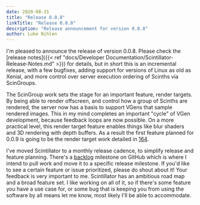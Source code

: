 ```yaml
---
date: 2020-08-31
title: "Release 0.0.8"
linkTitle: "Release 0.0.8"
description: "Release announcement for version 0.0.8"
author: Luke Nihlen
---
```


I'm pleased to announce the release of version 0.0.8. Please check the
[release notes]({{< ref "docs/Developer Documentation/Scintillator-Release-Notes.md" >}}) for details, but in short this
is an incremental release, with a few bugfixes, adding support for versions of Linux as old as Xenial, and more control
over server execution ordering of Scinths via ScinGroups.

The ScinGroup work sets the stage for an important feature, render targets. By being able to render offscreen, and
control how a group of Scinths are rendered, the server now has a basis to support VGens that sample rendered images.
This in my mind completes an important "cycle" of VGen development, because feedback loops are now possible. On a more
practical level, this render target feature enables things like blur shaders and 3D rendering with depth buffers. As a
result the first feature planned for 0.0.9 is going to be the render target work detailed in
[164](https://github.com/ScintillatorSynth/Scintillator/issues/164).

I've moved Scintillator to a monthly release cadence, to simplify release and feature planning. There's a
[backlog](https://github.com/ScintillatorSynth/Scintillator/milestone/2) milestone on GitHub which is where I intend to
pull work and move it to a specific release milestone. If you'd like to see a certain feature or issue prioritized,
please do shout about it! Your feedback is very important to me. Scintillator has an ambitious road map and a broad
feature set. I like working on all of it, so if there's some feature you have a use case for, or some bug that is
keeping you from using the software by all means let me know, most likely I'll be able to accommodate.

